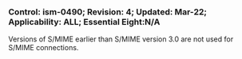 ### Control: ism-0490; Revision: 4; Updated: Mar-22; Applicability: ALL; Essential Eight:N/A
<p>Versions of S/MIME earlier than S/MIME version 3.0 are not used for S/MIME connections.</p>